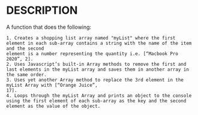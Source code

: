 # DESCRIPTION

A function that does the following:

    1. Creates a shopping list array named "myList" where the first element in each sub-array contains a string with the name of the item and the second
    element is a number representing the quantity i.e. [“Macbook Pro 2020”, 2].
    2. Uses Javascript’s built-in Array methods to remove the first and last elements in the myList array and saves them in another array in the same order.
    3. Uses yet another Array method to replace the 3rd element in the myList Array with [“Orange Juice”,
    17].
    4. Loops through the myList Array and prints an object to the console using the first element of each sub-array as the key and the second element as the value of the object.
    
